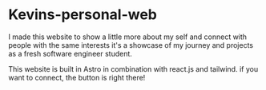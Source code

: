 # Kevins-personal-web

I made this website to show a little more about my self and connect with people with the same interests
it's a showcase of my journey and projects as a fresh software engineer student.

This website is built in Astro in combination with react.js and tailwind.
if you want to connect, the button is right there!
